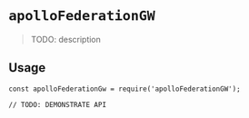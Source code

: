 # `apolloFederationGW`

> TODO: description

## Usage

```
const apolloFederationGw = require('apolloFederationGW');

// TODO: DEMONSTRATE API
```
